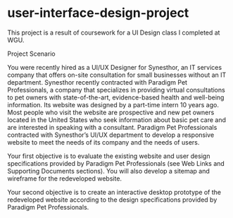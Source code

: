 # user-interface-design-project

This project is a result of coursework for a UI Design class I completed at WGU.

Project Scenario

You were recently hired as a UI/UX Designer for Synesthor, an IT services company that offers on-site consultation for small businesses without an IT department. Synesthor recently contracted with Paradigm Pet Professionals, a company that specializes in providing virtual consultations to pet owners with state-of-the-art, evidence-based health and well-being information. Its website was designed by a part-time intern 10 years ago. Most people who visit the website are prospective and new pet owners located in the United States who seek information about basic pet care and are interested in speaking with a consultant. Paradigm Pet Professionals contracted with Synesthor’s UI/UX department to develop a responsive website to meet the needs of its company and the needs of users.



Your first objective is to evaluate the existing website and user design specifications provided by Paradigm Pet Professionals (see Web Links and Supporting Documents sections). You will also develop a sitemap and wireframe for the redeveloped website.



Your second objective is to create an interactive desktop prototype of the redeveloped website according to the design specifications provided by Paradigm Pet Professionals.
